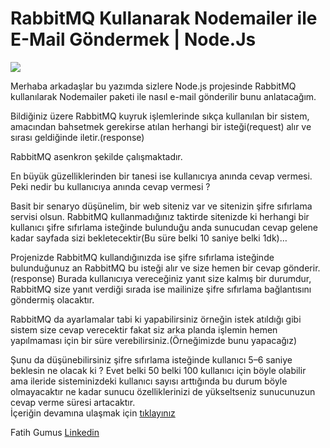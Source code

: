 # RabbitMQ Kullanarak Nodemailer ile E-Mail Göndermek | Node.Js


![](https://miro.medium.com/max/1400/1*FYHUCHqOAtqm9ioYg20weA.png)


Merhaba arkadaşlar bu yazımda sizlere Node.js projesinde RabbitMQ kullanılarak Nodemailer paketi ile nasıl e-mail gönderilir bunu anlatacağım.

Bildiğiniz üzere RabbitMQ kuyruk işlemlerinde sıkça kullanılan bir sistem, amacından bahsetmek gerekirse atılan herhangi bir isteği(request) alır ve sırası geldiğinde iletir.(response)

RabbitMQ asenkron şekilde çalışmaktadır.

En büyük güzelliklerinden bir tanesi ise kullanıcıya anında cevap vermesi.
Peki nedir bu kullanıcıya anında cevap vermesi ?

Basit bir senaryo düşünelim, bir web siteniz var ve sitenizin şifre sıfırlama servisi olsun. RabbitMQ kullanmadığınız taktirde sitenizde ki herhangi bir kullanıcı şifre sıfırlama isteğinde bulunduğu anda sunucudan cevap gelene kadar sayfada sizi bekletecektir(Bu süre belki 10 saniye belki 1dk)…

Projenizde RabbitMQ kullandığınızda ise şifre sıfırlama isteğinde bulunduğunuz an RabbitMQ bu isteği alır ve size hemen bir cevap gönderir.(response) Burada kullanıcıya vereceğiniz yanıt size kalmış bir durumdur, RabbitMQ size yanıt verdiği sırada ise mailinize şifre sıfırlama bağlantısını göndermiş olacaktır.

RabbitMQ da ayarlamalar tabi ki yapabilirsiniz örneğin istek atıldığı gibi sistem size cevap verecektir fakat siz arka planda işlemin hemen yapılmaması için bir süre verebilirsiniz.(Örneğimizde bunu yapacağız)

Şunu da düşünebilirsiniz şifre sıfırlama isteğinde kullanıcı 5–6 saniye beklesin ne olacak ki ? Evet belki 50 belki 100 kullanıcı için böyle olabilir ama ileride sisteminizdeki kullanıcı sayısı arttığında bu durum böyle olmayacaktır ne kadar sunucu özelliklerinizi de yükseltseniz sunucunuzun cevap verme süresi artacaktır.<br>
İçeriğin devamına ulaşmak için [tıklayınız](https://fatihgumusdev.medium.com/rabbitmq-kullanarak-nodemailer-ile-e-mail-göndermek-node-js-1789f12b565d)

Fatih Gumus
[Linkedin](https://www.linkedin.com/in/fatihgumus59/)
